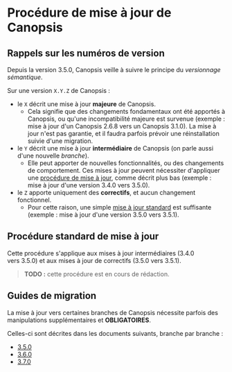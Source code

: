 # Procédure de mise à jour de Canopsis

## Rappels sur les numéros de version

Depuis la version 3.5.0, Canopsis veille à suivre le principe du *versionnage sémantique*.

Sur une version `X.Y.Z` de Canopsis :

*  le `X` décrit une mise à jour **majeure** de Canopsis.
    *  Cela signifie que des changements fondamentaux ont été apportés à Canopsis, ou qu'une incompatibilité majeure est survenue (exemple : mise à jour d'un Canopsis 2.6.8 vers un Canopsis 3.1.0). La mise à jour n'est pas garantie, et il faudra parfois prévoir une réinstallation suivie d'une migration.
*  le `Y` décrit une mise à jour **intermédiaire** de Canopsis (on parle aussi d'une nouvelle *branche*).
    *  Elle peut apporter de nouvelles fonctionnalités, ou des changements de comportement. Ces mises à jour peuvent nécessiter d'appliquer une [procédure de mise à jour](#guides-de-migration), comme décrit plus bas (exemple : mise à jour d'une version 3.4.0 vers 3.5.0).
*  le `Z` apporte uniquement des **correctifs**, et aucun changement fonctionnel.
    *  Pour cette raison, une simple [mise à jour standard](#procedure-standard-de-mise-a-jour) est suffisante (exemple : mise à jour d'une version 3.5.0 vers 3.5.1).

## Procédure standard de mise à jour

Cette procédure s'applique aux mises à jour intermédiaires (3.4.0 vers 3.5.0) et aux mises à jour de correctifs (3.5.0 vers 3.5.1).

> **TODO :** cette procédure est en cours de rédaction.

## Guides de migration

La mise à jour vers certaines branches de Canopsis nécessite parfois des manipulations supplémentaires et **OBLIGATOIRES**.

Celles-ci sont décrites dans les documents suivants, branche par branche :

*  [3.5.0](../../notes-de-version/3.5.0.md)
*  [3.6.0](../../notes-de-version/3.6.0.md)
*  [3.7.0](../../notes-de-version/3.7.0.md)
